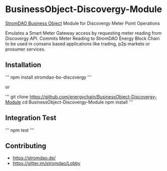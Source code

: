 # BusinessObject-Discovergy-Module
[StromDAO Business Object](https://github.com/energychain/StromDAO-BusinessObject) Module for Discovergy Meter Point Operations

Emulates a Smart Meter Gateway access by requesting meter reading from Discovergy API. Commits Meter Reading to StromDAO Energy Block Chain to be used in consens based applications like trading, p2p markets or prosumer services.


## Installation
'''
npm install stromdao-bo-discovergy
'''

or

'''
git clone https://github.com/energychain/BusinessObject-Discovergy-Module
cd BusinessObject-Discovergy-Module
npm install
'''

## Integration Test

'''
npm test
'''

## Contributing
- https://stromdao.de/
- https://gitter.im/stromdao/Lobby
